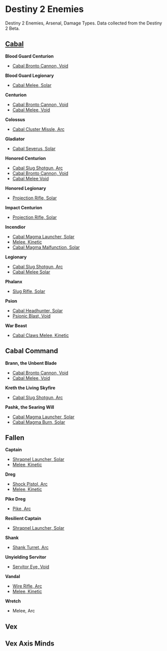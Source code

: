 # Destiny 2 Enemies

Destiny 2 Enemies, Arsenal, Damage Types. Data collected from the Destiny 2 Beta.

## [Cabal](http://imgur.com/a/gzqHS)

**Blood Guard Centurion**

- [Cabal Bronto Cannon, Void](http://i.imgur.com/GjpbNkA.png)

**Blood Guard Legionary**

- [Cabal Melee,	Solar](http://i.imgur.com/I3IaOYq.png)

**Centurion**

- [Cabal Bronto Cannon,	Void](http://i.imgur.com/28onFDs.png)
- [Cabal Melee, Void](http://i.imgur.com/kJtGGaN.jpg)

**Colossus**

- [Cabal Cluster Missle,	Arc](http://i.imgur.com/3k4xZZN.png)

**Gladiator**

- [Cabal Severus,	Solar](http://i.imgur.com/8PkeQbJ.png)

**Honored Centurion**

- [Cabal Slug Shotgun, Arc](http://i.imgur.com/iN9ABxr.png)
- [Cabal Bronto Cannon,	Void](http://i.imgur.com/j4zssbR.png)
- [Cabal Melee	Void](http://i.imgur.com/EaG2fWG.png)

**Honored Legionary**

- [Projection Rifle, Solar](http://i.imgur.com/eMTFi1b.png)

**Impact Centurion**

- [Projection Rifle, Solar](http://i.imgur.com/DKnN1rK.png)

**Incendior**

- [Cabal Magma Launcher, Solar](http://i.imgur.com/J9bmdON.png)
- [Melee,	Kinetic](http://i.imgur.com/ZNWIh6d.png)
- [Cabal Magma Malfunction,	Solar](http://i.imgur.com/Ob5ffs0.png)

**Legionary**

- [Cabal Slug Shotgun, Arc](http://i.imgur.com/4cHldUs.png)
- [Cabal Melee	Solar](http://i.imgur.com/9FG6A9n.png)

**Phalanx**

- [Slug Rifle, Solar](http://i.imgur.com/9SyCITv.png)

**Psion**

- [Cabal Headhunter, Solar](http://i.imgur.com/ijebbqk.png)
- [Psionic Blast,	Void](http://i.imgur.com/fNomqjq.png)

**War Beast**

- [Cabal Claws Melee, Kinetic](http://i.imgur.com/emKGXZY.png)

## Cabal Command

**Brann, the Unbent Blade**

- [Cabal Bronto Cannon,	Void](http://i.imgur.com/UoLjH2G.png)
- [Cabal Melee,	Void](http://i.imgur.com/Xk7grWX.png)

**Kreth the Living Skyfire**

- [Cabal Slug Shotgun, Arc](http://i.imgur.com/bVMCy6a.png)	

**Pashk, the Searing Will**

- [Cabal Magma Launcher, Solar](http://i.imgur.com/ZB9fVJ3.png)
- [Cabal Magma Burn, Solar](http://i.imgur.com/pBvFKMT.png)

## Fallen

**Captain**

- [Shrapnel Launcher, Solar](http://i.imgur.com/wvuGdV9.png)
- [Melee, Kinetic](http://i.imgur.com/ARg2n6j.png)

**Dreg**

- [Shock Pistol, Arc](http://i.imgur.com/WNqiaDW.png)
- [Melee,	Kinetic](http://i.imgur.com/Ns0j5D3.png)

**Pike Dreg**

- [Pike, Arc](http://i.imgur.com/hsx7iiv.png)

**Resilient Captain**

- [Shrapnel Launcher,	Solar](http://i.imgur.com/HXGAQvW.png)

**Shank**

- [Shank Turret, Arc](http://i.imgur.com/HU1WfST.png)		

**Unyielding Servitor**

- [Servitor Eye, Void](http://i.imgur.com/trSftIJ.png)			

**Vandal**

- [Wire Rifle, Arc](http://i.imgur.com/zM738nf.png)
- [Melee,	Kinetic](http://i.imgur.com/JaoBbGH.png)

**Wretch**

- Melee,	Arc

## Vex

## Vex Axis Minds

